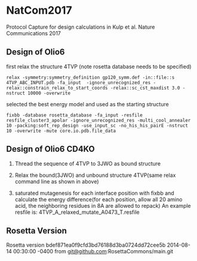 # NatCom2017
Protocol Capture for design calculations in Kulp et al. Nature Communications 2017

## Design of Olio6 ##
first relax the structure 4TVP (note rosetta database needs to be specified)

  `relax -symmetry:symmetry_definition gp120_symm.def -in::file::s  4TVP_ABC_INPUT.pdb -fa_input  -ignore_unrecognized_res -relax::constrain_relax_to_start_coords -relax::sc_cst_maxdist 3.0 -nstruct 10000 -overwrite` 

selected the best energy model and used as the starting structure 

  `fixbb -database rosetta_database -fa_input -resfile resfile_cluster3_apolar -ignore_unrecognized_res -multi_cool_annealer 10 -packing:soft_rep_design -use_input_sc -no_his_his_pairE -nstruct 10 -overwrite -mute core.io.pdb.file_data`

## Design of Olio6 CD4KO ##

1) Thread the sequence of 4TVP to 3JWO as bound structure

2) Relax the bound(3JWO) and unbound structure 4TVP(same relax command line as shown in above)

3) saturated mutagenesis for each interface position with fixbb and calculate the energy difference(for each position, allow all 20 amino acid, the neighboring residues in 8A are allowed to repack)
An example resfile is: 4TVP_A_relaxed_mutate_A0473_T.resfile

## Rosetta Version ##
Rosetta version bdef871ea0f9cfd3bd76188d3ba0724dd72cee5b 2014-08-14 00:30:00 -0400 from git@github.com:RosettaCommons/main.git

